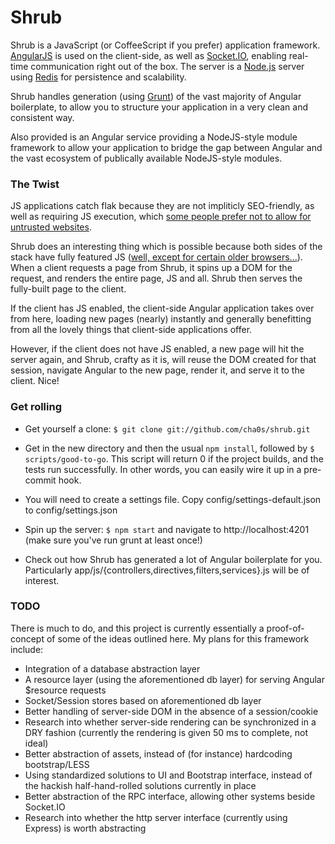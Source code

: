 Shrub
=====

Shrub is a JavaScript (or CoffeeScript if you prefer) application
framework. [AngularJS](http://angularjs.org/) is used on the client-side, as
well as [Socket.IO](http://socket.io/), enabling real-time communication right
out of the box. The server is a [Node.js](http://nodejs.org/) server using
[Redis](http://redis.io/) for persistence and scalability.

Shrub handles generation (using [Grunt](http://gruntjs.com/)) of the vast
majority of Angular boilerplate, to allow you to structure your application in
a very clean and consistent way.

Also provided is an Angular service providing a NodeJS-style module framework
to allow your application to bridge the gap between Angular and the vast
ecosystem of publically available NodeJS-style modules.

### The Twist

JS applications catch flak because they are not impliticly SEO-friendly,
as well as requiring JS execution, which [some people prefer not to
allow for untrusted websites](http://www.wired.com/threatlevel/2013/09/freedom-hosting-fbi/).

Shrub does an interesting thing which is possible because both sides of the
stack have fully featured JS ([well, except for certain older browsers...](http://www.youtube.com/watch?v=lD9FAOPBiDk)).
When a client requests a page from Shrub, it spins up a DOM for the request,
and renders the entire page, JS and all. Shrub then serves the fully-built page
to the client.

If the client has JS enabled, the client-side Angular application takes over
from here, loading new pages (nearly) instantly and generally benefitting from
all the lovely things that client-side applications offer.

However, if the client does not have JS enabled, a new page will hit the server
again, and Shrub, crafty as it is, will reuse the DOM created for that session,
navigate Angular to the new page, render it, and serve it to the client. Nice! 

### Get rolling

* Get yourself a clone: `$ git clone git://github.com/cha0s/shrub.git`

* Get in the new directory and then the usual `npm install`, followed by
`$ scripts/good-to-go`. This script will return 0 if the project builds, and
the tests run successfully. In other words, you can easily wire it up in a
pre-commit hook.

* You will need to create a settings file. Copy config/settings-default.json
to config/settings.json

* Spin up the server: `$ npm start` and navigate to http://localhost:4201 (make
sure you've run grunt at least once!)

* Check out how Shrub has generated a lot of Angular boilerplate for
you. Particularly app/js/{controllers,directives,filters,services}.js will
be of interest.

### TODO

There is much to do, and this project is currently essentially a
proof-of-concept of some of the ideas outlined here. My plans for this
framework include:

* Integration of a database abstraction layer
* A resource layer (using the aforementioned db layer) for serving Angular $resource requests
* Socket/Session stores based on aforementioned db layer
* Better handling of server-side DOM in the absence of a session/cookie
* Research into whether server-side rendering can be synchronized in a DRY fashion (currently the rendering is given 50 ms to complete, not ideal)
* Better abstraction of assets, instead of (for instance) hardcoding bootstrap/LESS
* Using standardized solutions to UI and Bootstrap interface, instead of the hackish half-hand-rolled solutions currently in place
* Better abstraction of the RPC interface, allowing other systems beside Socket.IO
* Research into whether the http server interface (currently using Express) is worth abstracting
